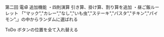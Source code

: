 第二回
電卓
追加機能
・四則演算
引き算、掛け算、割り算を追加
・昼ご飯ルーレット
「"マック","カレー","なし","いも虫","ステーキ","パスタ","チキン","パイモン",」の中からランダムに選ばれる

ToDo
ボタンの位置を全て入れ替える
